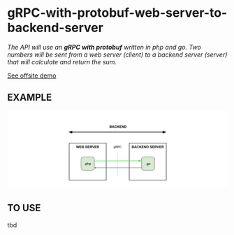 # gRPC-with-protobuf-web-server-to-backend-server

_The API will use an **gRPC with protobuf**
written in php and go.
Two numbers will be
sent from a web server (client)
to a backend server (server)
that will calculate
and return the sum._
  
[See offsite demo](http://www.jeffdecola.com/my-frontend-and-backend-api-examples/index.php?page=gRPC-with-protobuf-web-server-to-backend-server)

## EXAMPLE

![IMAGE - gRPC-with-protobuf-web-server-to-backend-server - IMAGE](../../../docs/pics/gRPC-with-protobuf-web-server-to-backend-server.jpg)

## TO USE

tbd
